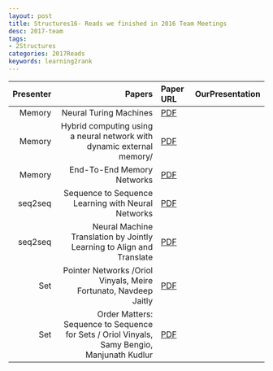 ```yaml
---
layout: post
title: Structures16- Reads we finished in 2016 Team Meetings 
desc: 2017-team
tags:
- 2Structures
categories: 2017Reads
keywords: learning2rank 
---
```



| Presenter | Papers | Paper URL| OurPresentation |
| -----: | ---------------------------: | :----- | :----- |
| Memory | Neural Turing Machines | [PDF]() |  |
| Memory |Hybrid computing using a neural network with dynamic external memory/ | [PDF]() |  |
| Memory | End-To-End Memory Networks  | [PDF]() |  |
| seq2seq | Sequence to Sequence Learning with Neural Networks  | [PDF]() |  |
| seq2seq | Neural Machine Translation by Jointly Learning to Align and Translate | [PDF]() |  |
| Set | Pointer Networks /Oriol Vinyals, Meire Fortunato, Navdeep Jaitly | [PDF]() |  |
| Set | Order Matters: Sequence to Sequence for Sets / Oriol Vinyals, Samy Bengio, Manjunath Kudlur | [PDF]() |  |



